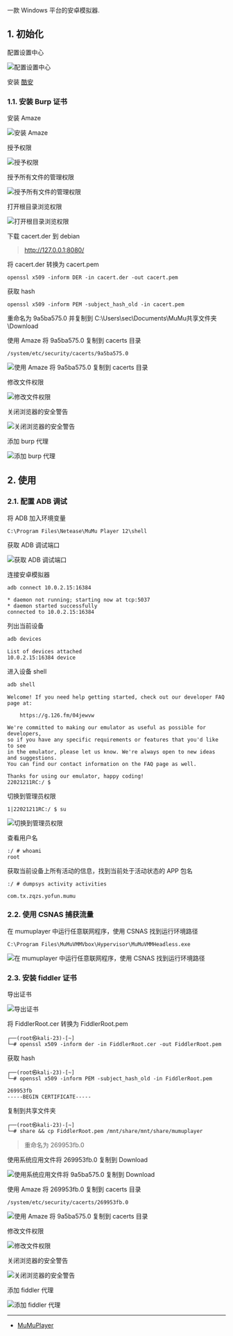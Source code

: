 一款 Windows 平台的安卓模拟器.

## 1. 初始化

配置设置中心

![配置设置中心](./../../../images/MuMuPlayer/%E9%85%8D%E7%BD%AE%E8%AE%BE%E7%BD%AE%E4%B8%AD%E5%BF%83.png)

安装 [酷安](https://www.coolapk.com/)

### 1.1. 安装 Burp 证书

安装 Amaze

![安装 Amaze](./../../../images/MuMuPlayer/%E5%AE%89%E8%A3%85%20Amaze.png)

授予权限

![授予权限](./../../../images/MuMuPlayer/%E6%8E%88%E4%BA%88%E6%9D%83%E9%99%90.png)

授予所有文件的管理权限

![授予所有文件的管理权限](./../../../images/MuMuPlayer/%E6%8E%88%E4%BA%88%E6%89%80%E6%9C%89%E6%96%87%E4%BB%B6%E7%9A%84%E7%AE%A1%E7%90%86%E6%9D%83%E9%99%90.png)

打开根目录浏览权限

![打开根目录浏览权限](./../../../images/MuMuPlayer/%E6%89%93%E5%BC%80%E6%A0%B9%E7%9B%AE%E5%BD%95%E6%B5%8F%E8%A7%88%E6%9D%83%E9%99%90.png)

下载 cacert.der 到 debian

> http://127.0.0.1:8080/

将 cacert.der 转换为 cacert.pem

```
openssl x509 -inform DER -in cacert.der -out cacert.pem
```

获取 hash

```
openssl x509 -inform PEM -subject_hash_old -in cacert.pem
```

重命名为 9a5ba575.0 并复制到 C:\Users\sec\Documents\MuMu共享文件夹\Download

使用 Amaze 将 9a5ba575.0 复制到 cacerts 目录

```
/system/etc/security/cacerts/9a5ba575.0
```

![使用 Amaze 将 9a5ba575.0 复制到 cacerts 目录](./../../../images/MuMuPlayer/%E4%BD%BF%E7%94%A8%20Amaze%20%E5%B0%86%209a5ba575.0%20%E5%A4%8D%E5%88%B6%E5%88%B0%20cacerts%20%E7%9B%AE%E5%BD%95.png)

修改文件权限

![修改文件权限](./../../../images/MuMuPlayer/%E4%BF%AE%E6%94%B9%E6%96%87%E4%BB%B6%E6%9D%83%E9%99%90.png)

关闭浏览器的安全警告

![关闭浏览器的安全警告](./../../../images/MuMuPlayer/%E5%85%B3%E9%97%AD%E6%B5%8F%E8%A7%88%E5%99%A8%E7%9A%84%E5%AE%89%E5%85%A8%E8%AD%A6%E5%91%8A.png)

添加 burp 代理

![添加 burp 代理](./../../../images/MuMuPlayer/%E6%B7%BB%E5%8A%A0%20burp%20%E4%BB%A3%E7%90%86.png)

## 2. 使用

### 2.1. 配置 ADB 调试

将 ADB 加入环境变量

```
C:\Program Files\Netease\MuMu Player 12\shell
```

获取 ADB 调试端口

![获取 ADB 调试端口](./../../../images/MuMuPlayer/%E8%8E%B7%E5%8F%96%20ADB%20%E8%B0%83%E8%AF%95%E7%AB%AF%E5%8F%A3.png)

连接安卓模拟器

```
adb connect 10.0.2.15:16384
```

```
* daemon not running; starting now at tcp:5037
* daemon started successfully
connected to 10.0.2.15:16384
```

列出当前设备

```powershell
adb devices
```

```
List of devices attached
10.0.2.15:16384 device
```

进入设备 shell

```powershell
adb shell
```

```
Welcome! If you need help getting started, check out our developer FAQ page at:

    https://g.126.fm/04jewvw

We're committed to making our emulator as useful as possible for developers,
so if you have any specific requirements or features that you'd like to see
in the emulator, please let us know. We're always open to new ideas and suggestions.
You can find our contact information on the FAQ page as well.

Thanks for using our emulator, happy coding!
22021211RC:/ $
```

切换到管理员权限

```shell
1|22021211RC:/ $ su
```

![切换到管理员权限](./../../../images/MuMuPlayer/%E5%88%87%E6%8D%A2%E5%88%B0%E7%AE%A1%E7%90%86%E5%91%98%E6%9D%83%E9%99%90.png)

查看用户名

```shell
:/ # whoami
root
```

获取当前设备上所有活动的信息，找到当前处于活动状态的  APP 包名

```shell
:/ # dumpsys activity activities
```

```
com.tx.zqzs.yofun.mumu
```

### 2.2. 使用 CSNAS 捕获流量

在 mumuplayer 中运行任意联网程序，使用 CSNAS 找到运行环境路径

```
C:\Program Files\MuMuVMMVbox\Hypervisor\MuMuVMMHeadless.exe
```

![在 mumuplayer 中运行任意联网程序，使用 CSNAS 找到运行环境路径](./../../../images/MuMuPlayer/%E5%9C%A8%20mumuplayer%20%E4%B8%AD%E8%BF%90%E8%A1%8C%E4%BB%BB%E6%84%8F%E8%81%94%E7%BD%91%E7%A8%8B%E5%BA%8F%EF%BC%8C%E4%BD%BF%E7%94%A8%20CSNAS%20%E6%89%BE%E5%88%B0%E8%BF%90%E8%A1%8C%E7%8E%AF%E5%A2%83%E8%B7%AF%E5%BE%84.png)

### 2.3. 安装 fiddler 证书

导出证书

![导出证书](./../../../images/MuMuPlayer/%E5%AF%BC%E5%87%BA%E8%AF%81%E4%B9%A6.png)

将 FiddlerRoot.cer 转换为 FiddlerRoot.pem

```shell
┌──(root㉿kali-23)-[~]
└─# openssl x509 -inform der -in FiddlerRoot.cer -out FiddlerRoot.pem
```

获取 hash

```shell
┌──(root㉿kali-23)-[~]
└─# openssl x509 -inform PEM -subject_hash_old -in FiddlerRoot.pem
```

```
269953fb
-----BEGIN CERTIFICATE-----
```

复制到共享文件夹

```shell
┌──(root㉿kali-23)-[~]
└─# share && cp FiddlerRoot.pem /mnt/share/mnt/share/mumuplayer
```

> 重命名为 269953fb.0

使用系统应用文件将 269953fb.0 复制到 Download

![使用系统应用文件将 9a5ba575.0 复制到 Download](./../../../images/MuMuPlayer/%E4%BD%BF%E7%94%A8%E7%B3%BB%E7%BB%9F%E5%BA%94%E7%94%A8%E6%96%87%E4%BB%B6%E5%B0%86%209a5ba575.0%20%E5%A4%8D%E5%88%B6%E5%88%B0%20Download.png)

使用 Amaze 将 269953fb.0 复制到 cacerts 目录

```
/system/etc/security/cacerts/269953fb.0
```

![使用 Amaze 将 9a5ba575.0 复制到 cacerts 目录](./../../../images/MuMuPlayer/%E4%BD%BF%E7%94%A8%20Amaze%20%E5%B0%86%209a5ba575.0%20%E5%A4%8D%E5%88%B6%E5%88%B0%20cacerts%20%E7%9B%AE%E5%BD%95.png)

修改文件权限

![修改文件权限](./../../../images/MuMuPlayer/%E4%BF%AE%E6%94%B9%E6%96%87%E4%BB%B6%E6%9D%83%E9%99%90.png)

关闭浏览器的安全警告

![关闭浏览器的安全警告](./../../../images/MuMuPlayer/%E5%85%B3%E9%97%AD%E6%B5%8F%E8%A7%88%E5%99%A8%E7%9A%84%E5%AE%89%E5%85%A8%E8%AD%A6%E5%91%8A.png)

添加 fiddler 代理

![添加 fiddler 代理](./../../../images/MuMuPlayer/%E6%B7%BB%E5%8A%A0%20fiddler%20%E4%BB%A3%E7%90%86.png)

---

- [MuMuPlayer](https://mumu.163.com/)
